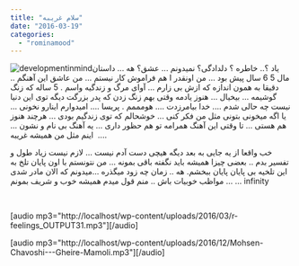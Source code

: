 ```yaml
---
title: "سلام غریبه"
date: "2016-03-19"
categories: 
  - "rominamood"
---
```


![developmentinmind](http://localhost/wp-content/uploads/2016/03/developmentinmind-300x187.jpg)یاد ؟.. خاطره ؟ دلدادگی؟ نمیدونم ... عشق؟ هه ... داستان مال 5 6 سال پیش بود ... من اونقدر ا هم فراموش کار نیستم ... من عاشق این آهنگم .. دقیقا به همون اندازه که ازش بی زارم ... آوای مرگ و زندگیه واسم . 5 ساله که زنگ گوشیمه ... بیخیال ... هنوز یادمه وقتی بهم زنگ زدن که پدر بزرگت دیگه توی این دنیا نیست چه حالی شدم .... خدا بیامرزدت .... هومممم . پریسا .... امیدوارم اینارو نخونی ... یا اگه میخونی بتونی مثل من فکر کنی ... خوشحالم که توی زندگیم بودی ... هرچند هنوز هم هستی ... تا وقتی این آهنگ همرامه تو هم حظور داری ... یه آهنگ بی نام و نشون ... اینم مثل من همیشه غریبه  ....

خب واقعا از یه جایی به بعد دیگه هیچی دست آدم نیست … لازم نیست زیاد طول و تفسیر بدم .. بعضی چیزا همیشه باید نگفته باقی بمونه … من نتونستم با اون پایان تلخ به این تلخیه بی پایان پایان ببخشم. هه .. زمان چه زود میگذره …میدونم که الان مادر شدی … مواظب خوبیات باش .. منم قول میدم همیشه خوب و شریف بمونم … infinity

 

\[audio mp3="http://localhost/wp-content/uploads/2016/03/r-feelings\_OUTPUT31.mp3"\]\[/audio\]

\[audio mp3="http://localhost/wp-content/uploads/2016/12/Mohsen-Chavoshi---Gheire-Mamoli.mp3"\]\[/audio\]
